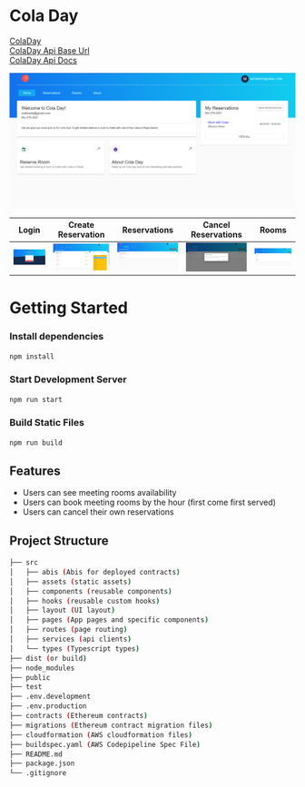 # Cola Day

[ColaDay](https://matthewmertens.com)   
[ColaDay Api Base Url](https://api.matthewmertens.com/api/)   
[ColaDay Api Docs](https://api.matthewmertens.com/api/)  

![Home](/ui_samples/home.png)

| Login | Create Reservation | Reservations | Cancel Reservations | Rooms |
|-------|---------|-------|----------|------|
| ![Login](/ui_samples/login.png) | ![Create Reservation](/ui_samples/create_reservation.png) | ![Reservations](/ui_samples/reservations.png) | ![Cancel Reservation](/ui_samples/cancel_reservation.png) | ![Rooms](/ui_samples/rooms.png) |

# Getting Started
### Install dependencies

`npm install`

### Start Development Server

`npm run start`

### Build Static Files

`npm run build`


## Features

- Users can see meeting rooms availability
- Users can book meeting rooms by the hour (first come first served)
- Users can cancel their own reservations

## Project Structure

```bash
├── src
│   ├── abis (Abis for deployed contracts)
│   ├── assets (static assets)
│   ├── components (reusable components)
│   ├── hooks (reusable custom hooks)
│   ├── layout (UI layout)
│   ├── pages (App pages and specific components)
│   ├── routes (page routing)
│   ├── services (api clients)
│   └── types (Typescript types)
├── dist (or build)
├── node_modules
├── public
├── test
├── .env.development
├── .env.production
├── contracts (Ethereum contracts)
├── migrations (Ethereum contract migration files)
├── cloudformation (AWS cloudformation files)
├── buildspec.yaml (AWS Codepipeline Spec File)
├── README.md
├── package.json
└── .gitignore
```